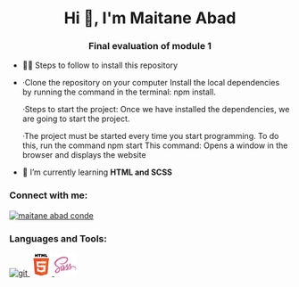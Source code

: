<h1 align="center">Hi 👋, I'm Maitane Abad</h1>
<h3 align="center">Final evaluation of module 1</h3>


- 👨‍💻 Steps to follow to install this repository
-
  ·Clone the repository on your computer Install the local dependencies by running the command in the terminal: npm install. 
  
  ·Steps to start the project: Once we have installed the dependencies, we are going to start the project. 
  
  ·The project must be started every time you start programming. To do this, run the command npm start This command: Opens a window in the browser and displays the website

- 🌱 I’m currently learning **HTML and SCSS**

<h3 align="left">Connect with me:</h3>
<p align="left">
<a href="https://linkedin.com/in/maitane abad conde" target="blank"><img align="center" src="https://raw.githubusercontent.com/rahuldkjain/github-profile-readme-generator/master/src/images/icons/Social/linked-in-alt.svg" alt="maitane abad conde" height="30" width="40" /></a>
</p>

<h3 align="left">Languages and Tools:</h3>
<p align="left"> <a href="https://www.w3schools.com/css/" target="_blank"> </a> <a href="https://git-scm.com/" target="_blank"> <img src="https://www.vectorlogo.zone/logos/git-scm/git-scm-icon.svg" alt="git" width="40" height="40"/> </a> <a href="https://www.w3.org/html/" target="_blank"> <img src="https://raw.githubusercontent.com/devicons/devicon/master/icons/html5/html5-original-wordmark.svg" alt="html5" width="40" height="40"/> </a> <a href="https://sass-lang.com" target="_blank"> <img src="https://raw.githubusercontent.com/devicons/devicon/master/icons/sass/sass-original.svg" alt="sass" width="40" height="40"/> </a> </p>
